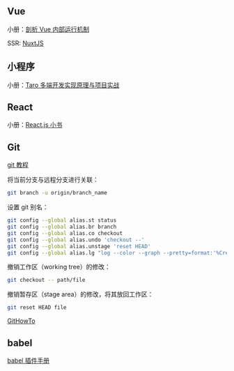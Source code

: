 ## Vue

小册：[剖析 Vue 内部运行机制](https://juejin.im/book/5a36661851882538e2259c0f/section/5a3bb18b518825258b743170)

SSR: [NuxtJS](https://nuxtjs.org/)



## 小程序

小册：[Taro 多端开发实现原理与项目实战](https://juejin.im/book/5b73a131f265da28065fb1cd)



## React

小册：[React.js 小书](http://huziketang.mangojuice.top/books/react/)



## Git

[git 教程](https://www.liaoxuefeng.com/wiki/896043488029600)

将当前分支与远程分支进行关联：

```sh
git branch -u origin/branch_name
```

设置 git 别名：

```sh
git config --global alias.st status
git config --global alias.br branch
git config --global alias.co checkout
git config --global alias.undo 'checkout --'
git config --global alias.unstage 'reset HEAD'
git config --global alias.lg "log --color --graph --pretty=format:'%Cred%h%Creset -%C(yellow)%d%Creset %s %Cgreen(%cr) %C(bold blue)<%an>%Creset' --abbrev-commit"
```

撤销工作区（working tree）的修改：

```sh
git checkout -- path/file
```

撤销暂存区（stage area）的修改，将其放回工作区：

```sh
git reset HEAD file
```

[GitHowTo]([https://githowto.com](https://githowto.com/))



## babel

[babel 插件手册](https://github.com/jamiebuilds/babel-handbook/blob/master/translations/zh-Hans/plugin-handbook.md) 

